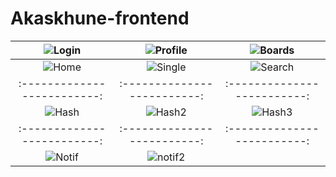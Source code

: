 # Akaskhune-frontend



![Login](https://raw.githubusercontent.com/gsoosk/Akaskhune-frontend/master/screenshots/login.png)|![Profile](https://raw.githubusercontent.com/gsoosk/Akaskhune-frontend/master/screenshots/Profile.png)  |  ![Boards](https://raw.githubusercontent.com/gsoosk/Akaskhune-frontend/master/screenshots/boards.png) 
:-------------------------:|:-------------------------:|:-------------------------:
 ![Home](https://raw.githubusercontent.com/gsoosk/Akaskhune-frontend/master/screenshots/home.png)|![Single](https://raw.githubusercontent.com/gsoosk/Akaskhune-frontend/master/screenshots/single.png)  |  ![Search](https://raw.githubusercontent.com/gsoosk/Akaskhune-frontend/master/screenshots/search.png) 
:-------------------------:|:-------------------------:|:-------------------------:
![Hash](https://raw.githubusercontent.com/gsoosk/Akaskhune-frontend/master/screenshots/hashtag.png)|![Hash2](https://raw.githubusercontent.com/gsoosk/Akaskhune-frontend/master/screenshots/hashtag2.png) | ![Hash3](https://raw.githubusercontent.com/gsoosk/Akaskhune-frontend/master/screenshots/hashtag3.png)
:-------------------------:|:-------------------------:|:-------------------------:
![Notif](https://raw.githubusercontent.com/gsoosk/Akaskhune-frontend/master/screenshots/notif1.png)|![notif2](https://raw.githubusercontent.com/gsoosk/Akaskhune-frontend/master/screenshots/notif2.png) 
